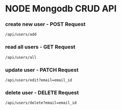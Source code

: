 # NODE Mongodb CRUD API

### create new user - POST Request
`/api/users/add`

### read all users - GET Request
`/api/users/all`

### update user - PATCH Request
`/api/users/edit?email=email_id`

### delete user - DELETE Request
`/api/users/delete?email=email_id`